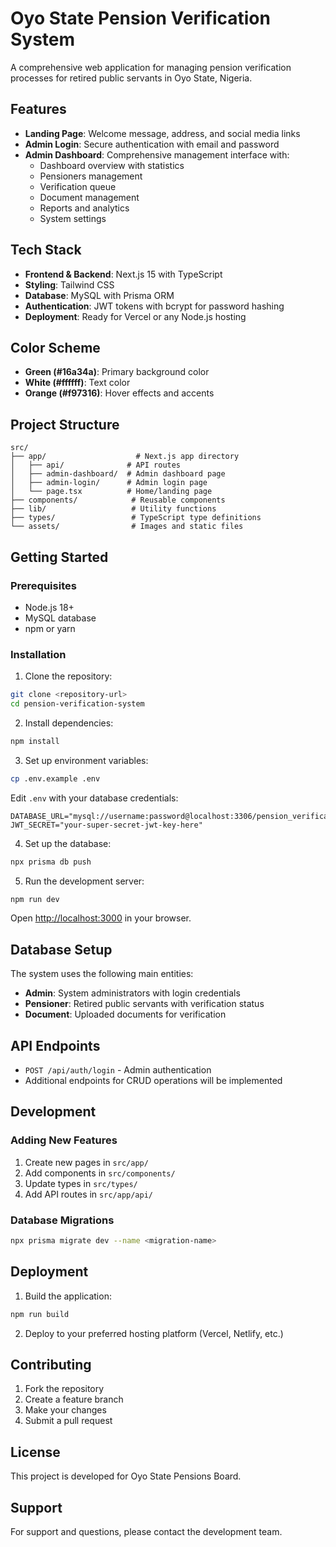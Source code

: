 # Oyo State Pension Verification System

A comprehensive web application for managing pension verification processes for retired public servants in Oyo State, Nigeria.

## Features

- **Landing Page**: Welcome message, address, and social media links
- **Admin Login**: Secure authentication with email and password
- **Admin Dashboard**: Comprehensive management interface with:
  - Dashboard overview with statistics
  - Pensioners management
  - Verification queue
  - Document management
  - Reports and analytics
  - System settings

## Tech Stack

- **Frontend & Backend**: Next.js 15 with TypeScript
- **Styling**: Tailwind CSS
- **Database**: MySQL with Prisma ORM
- **Authentication**: JWT tokens with bcrypt for password hashing
- **Deployment**: Ready for Vercel or any Node.js hosting

## Color Scheme

- **Green (#16a34a)**: Primary background color
- **White (#ffffff)**: Text color
- **Orange (#f97316)**: Hover effects and accents

## Project Structure

```
src/
├── app/                    # Next.js app directory
│   ├── api/              # API routes
│   ├── admin-dashboard/  # Admin dashboard page
│   ├── admin-login/      # Admin login page
│   └── page.tsx          # Home/landing page
├── components/            # Reusable components
├── lib/                   # Utility functions
├── types/                 # TypeScript type definitions
└── assets/                # Images and static files
```

## Getting Started

### Prerequisites

- Node.js 18+ 
- MySQL database
- npm or yarn

### Installation

1. Clone the repository:
```bash
git clone <repository-url>
cd pension-verification-system
```

2. Install dependencies:
```bash
npm install
```

3. Set up environment variables:
```bash
cp .env.example .env
```

Edit `.env` with your database credentials:
```env
DATABASE_URL="mysql://username:password@localhost:3306/pension_verification"
JWT_SECRET="your-super-secret-jwt-key-here"
```

4. Set up the database:
```bash
npx prisma db push
```

5. Run the development server:
```bash
npm run dev
```

Open [http://localhost:3000](http://localhost:3000) in your browser.

## Database Setup

The system uses the following main entities:

- **Admin**: System administrators with login credentials
- **Pensioner**: Retired public servants with verification status
- **Document**: Uploaded documents for verification

## API Endpoints

- `POST /api/auth/login` - Admin authentication
- Additional endpoints for CRUD operations will be implemented

## Development

### Adding New Features

1. Create new pages in `src/app/`
2. Add components in `src/components/`
3. Update types in `src/types/`
4. Add API routes in `src/app/api/`

### Database Migrations

```bash
npx prisma migrate dev --name <migration-name>
```

## Deployment

1. Build the application:
```bash
npm run build
```

2. Deploy to your preferred hosting platform (Vercel, Netlify, etc.)

## Contributing

1. Fork the repository
2. Create a feature branch
3. Make your changes
4. Submit a pull request

## License

This project is developed for Oyo State Pensions Board.

## Support

For support and questions, please contact the development team.
